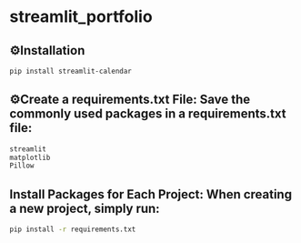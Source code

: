 # streamlit_portfolio

## ⚙️Installation

```bash
pip install streamlit-calendar
```

## ⚙️Create a requirements.txt File: Save the commonly used packages in a requirements.txt file:

```bash
streamlit
matplotlib
Pillow
```
## Install Packages for Each Project: When creating a new project, simply run:

```bash
pip install -r requirements.txt
```



